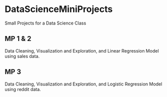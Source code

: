 # DataScienceMiniProjects

Small Projects for a Data Science Class

## MP 1 & 2

Data Cleaning, Visualization and Exploration, and Linear Regression Model using sales data. 

## MP 3
Data Cleaning, Visualization and Exploration, and Logistic Regression Model using reddit data. 
